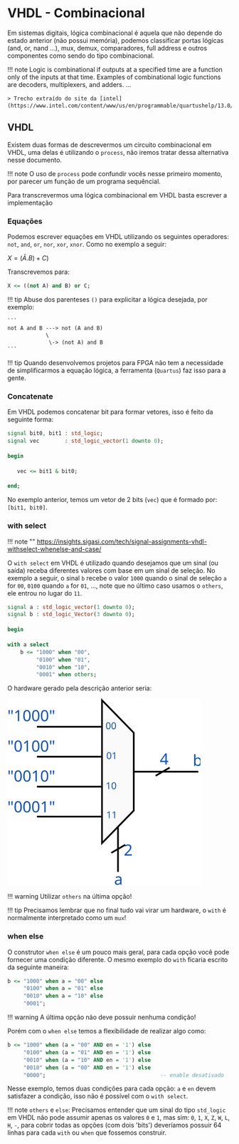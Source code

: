 # VHDL - Combinacional

Em sistemas digitais, lógica combinacional é aquela que não depende do estado anterior (não possui memória), podemos classificar portas lógicas (and, or, nand ...), mux, demux, comparadores, full address e outros componentes como sendo do tipo combinacional.

!!! note
    Logic is combinational if outputs at a specified time are a function only of the inputs at that time. Examples of combinational logic functions are decoders, multiplexers, and adders.
    ...
    
    > Trecho extraído do site da [intel](https://www.intel.com/content/www/us/en/programmable/quartushelp/13.0/mergedProjects/hdl/vhdl/vhdl_pro_combinatorial.htm)

## VHDL

Existem duas formas de descrevermos um circuito combinacional em VHDL, uma delas é utilizando o `process`, não iremos tratar dessa alternativa nesse documento.

!!! note
    O uso de `process` pode confundir vocês nesse primeiro momento, por parecer um função de um programa sequêncial.

Para transcrevermos uma lógica combinacional em VHDL basta escrever a implementação 

### Equações

Podemos escrever equações em VHDL utilizando os seguintes operadores: `not`, `and`, `or`, `nor`, `xor`, `xnor`. Como no exemplo a seguir:

$X = (\bar{A} . B) + C)$

Transcrevemos para:

```vhdl
X <= ((not A) and B) or C;
```

!!! tip 
    Abuse dos parenteses `()` para explicitar a lógica desejada, por exemplo:
    
    ```
    not A and B ---> not (A and B) 
                \
                 \-> (not A) and B
    ```

!!! tip
    Quando desenvolvemos projetos para FPGA não tem a necessidade de simplificarmos a equação lógica, a ferramenta (`Quartus`) faz isso para a gente.

### Concatenate

Em VHDL podemos concatenar bit para formar vetores, isso é feito da seguinte forma:

```vhdl
signal bit0, bit1 : std_logic;
signal vec        : std_logic_vector(1 downto 0);

begin

   vec <= bit1 & bit0;

end;
```

No exemplo anterior, temos um vetor de 2 bits (`vec`) que é formado por: `[bit1, bit0]`.

### with select

!!! note ""
    https://insights.sigasi.com/tech/signal-assignments-vhdl-withselect-whenelse-and-case/

O `with select` em VHDL é utilizado quando desejamos que um sinal (ou saída) receba diferentes valores com base em um sinal de seleção. No exemplo a seguir, o sinal `b` recebe o valor `1000` quando o sinal de seleção `a` for `00`, `0100` quando `a` for `01`, ..., note que no último caso usamos o `others`, ele entrou no lugar do `11`.

```vhdl
signal a : std_logic_vector(1 downto 0); 
signal b : std_logic_Vector(3 downto 0);

begin

with a select 
    b <= "1000" when "00",
         "0100" when "01",
         "0010" when "10",
   	     "0001" when others;
```

O hardware gerado pela descrição anterior seria:

![](figs/VHDL/VHDL-with-mux.svg)

!!! warning 
    Utilizar `others` na última opção!

!!! tip
    Precisamos lembrar que no final tudo vai virar um hardware, o `with` é normalmente interpretado como um `mux`!

### when else

O construtor `when else` é um pouco mais geral, para cada opção você pode fornecer uma condição diferente. O mesmo exemplo do `with` ficaria escrito da seguinte maneira:

```vhdl
b <= "1000" when a = "00" else 
	 "0100" when a = "01" else 
	 "0010" when a = "10" else 
	 "0001";
```

!!! warning 
    A última opção não deve possuir nenhuma condição!

Porém com o `when else` temos a flexibilidade de realizar algo como:

```vhdl
b <= "1000" when (a = "00" AND en = '1') else 
	 "0100" when (a = "01" AND en = '1') else 
	 "0010" when (a = "10" AND en = '1') else 
	 "0010" when (a = "00" AND en = '1') else 
	 "0000";                                    -- enable desativado
```

Nesse exemplo, temos duas condições para cada opção: `a` e `en` devem satisfazer a condição, isso não é possível com o `with select`.

    
!!! note
    `others` e `else`: Precisamos entender que um sinal do tipo `std_logic` em VHDL não pode assumir apenas os valores `0` e `1`, mas sim: `0`, `1`, `X`, `Z`, `W`, `L`, `H`, `-`, para cobrir todas as opções (com dois 'bits') deveríamos possuir 64 linhas para cada `with` ou `when` que fossemos construir.

    
